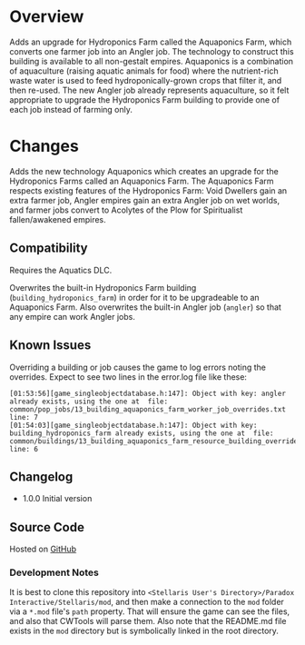 # Overview

Adds an upgrade for Hydroponics Farm called the Aquaponics Farm, which converts one farmer job into an Angler job.  The technology to construct this building is available to all non-gestalt empires.  Aquaponics is a combination of aquaculture (raising aquatic animals for food) where the nutrient-rich waste water is used to feed hydroponically-grown crops that filter it, and then re-used.  The new Angler job already represents aquaculture, so it felt appropriate to upgrade the Hydroponics Farm building to provide one of each job instead of farming only.

# Changes

Adds the new technology Aquaponics which creates an upgrade for the Hydroponics Farms called an Aquaponics Farm.  The Aquaponics Farm respects existing features of the Hydroponics Farm: Void Dwellers gain an extra farmer job, Angler empires gain an extra Angler job on wet worlds, and farmer jobs convert to Acolytes of the Plow for Spiritualist fallen/awakened empires.

## Compatibility

Requires the Aquatics DLC.

Overwrites the built-in Hydroponics Farm building (`building_hydroponics_farm`) in order for it to be upgradeable to an Aquaponics Farm.  Also overwrites the built-in Angler job (`angler`) so that any empire can work Angler jobs.

## Known Issues

Overriding a building or job causes the game to log errors noting the overrides.  Expect to see two lines in the error.log file like these:

```
[01:53:56][game_singleobjectdatabase.h:147]: Object with key: angler already exists, using the one at  file: common/pop_jobs/13_building_aquaponics_farm_worker_job_overrides.txt line: 7
[01:54:03][game_singleobjectdatabase.h:147]: Object with key: building_hydroponics_farm already exists, using the one at  file: common/buildings/13_building_aquaponics_farm_resource_building_overrides.txt line: 6
```

## Changelog

* 1.0.0 Initial version

## Source Code

Hosted on [GitHub](https://github.com/corsairmarks/building_aquaponics_farm)

### Development Notes

It is best to clone this repository into `<Stellaris User's Directory>/Paradox Interactive/Stellaris/mod`, and then make a connection to the `mod` folder via a `*.mod` file's `path` property.  That will ensure the game can see the files, and also that CWTools will parse them.  Also note that the README.md file exists in the `mod` directory but is symbolically linked in the root directory.